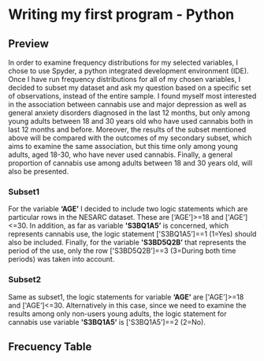 # Writing my first program - Python

## Preview
In order to examine frequency distributions for my selected variables, I chose to use Spyder, a python integrated development environment (IDE). Once I have run frequency distributions for all of my chosen variables, I decided to subset my dataset  and ask my question based on a specific set of observations, instead  of the entire sample. I found myself most interested in the association between cannabis use and major depression as well as general anxiety disorders diagnosed in the last 12 months, but only among young adults between 18 and 30 years old who have used cannabis both in last 12 months and before. Moreover, the results of the subset mentioned above will be compared with the outcomes of my secondary subset, which aims to examine the same association, but this time only among young adults, aged 18-30, who have never used cannabis. Finally, a general proportion of cannabis use among adults between 18 and 30 years old, will also be presented.

### Subset1
For the variable **‘AGE’** I decided to include two logic statements which are particular rows in the NESARC dataset. These are [‘AGE’]>=18 and ['AGE’]<=30. In addition, as far as variable **'S3BQ1A5’** is concerned, which represents cannabis use, the logic statement ['S3BQ1A5’]==1 (1=Yes) should also be included. Finally, for the variable **'S3BD5Q2B’** that represents the period of the use, only the row ['S3BD5Q2B’]==3 (3=During both time periods) was taken into account.

### Subset2
Same as subset1, the logic statements for  variable **‘AGE’** are  ['AGE’]>=18 and ['AGE’]<=30. Alternatively in this case, since we need to examine the results among only non-users young adults, the logic statement for cannabis use variable  **'S3BQ1A5’** is ['S3BQ1A5’]==2 (2=No).

## Frecuency Table
